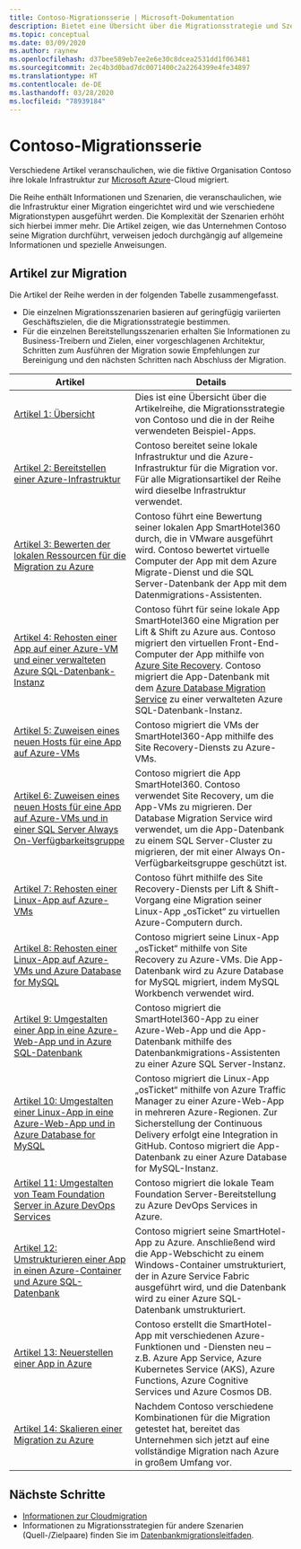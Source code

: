 ```yaml
---
title: Contoso-Migrationsserie | Microsoft-Dokumentation
description: Bietet eine Übersicht über die Migrationsstrategie und Szenarien, die Contoso verwendet, um das lokale Rechenzentrum zu Azure zu migrieren.
ms.topic: conceptual
ms.date: 03/09/2020
ms.author: raynew
ms.openlocfilehash: d37bee589eb7ee2e6e30c8dcea2531dd1f063481
ms.sourcegitcommit: 2ec4b3d0bad7dc0071400c2a2264399e4fe34897
ms.translationtype: HT
ms.contentlocale: de-DE
ms.lasthandoff: 03/28/2020
ms.locfileid: "78939184"
---
```

# <a name="contoso-migration-series"></a>Contoso-Migrationsserie


Verschiedene Artikel veranschaulichen, wie die fiktive Organisation Contoso ihre lokale Infrastruktur zur [Microsoft Azure](https://azure.microsoft.com/overview/what-is-azure/)-Cloud migriert. 

Die Reihe enthält Informationen und Szenarien, die veranschaulichen, wie die Infrastruktur einer Migration eingerichtet wird und wie verschiedene Migrationstypen ausgeführt werden. Die Komplexität der Szenarien erhöht sich hierbei immer mehr. Die Artikel zeigen, wie das Unternehmen Contoso seine Migration durchführt, verweisen jedoch durchgängig auf allgemeine Informationen und spezielle Anweisungen.

## <a name="migration-articles"></a>Artikel zur Migration

Die Artikel der Reihe werden in der folgenden Tabelle zusammengefasst.  

- Die einzelnen Migrationsszenarien basieren auf geringfügig variierten Geschäftszielen, die die Migrationsstrategie bestimmen.
- Für die einzelnen Bereitstellungsszenarien erhalten Sie Informationen zu Business-Treibern und Zielen, einer vorgeschlagenen Architektur, Schritten zum Ausführen der Migration sowie Empfehlungen zur Bereinigung und den nächsten Schritten nach Abschluss der Migration.

**Artikel** | **Details** 
--- | --- 
[Artikel 1: Übersicht](https://docs.microsoft.com/azure/architecture/cloud-adoption/migrate/azure-best-practices/contoso-migration-overview) | Dies ist eine Übersicht über die Artikelreihe, die Migrationsstrategie von Contoso und die in der Reihe verwendeten Beispiel-Apps. 
[Artikel 2: Bereitstellen einer Azure-Infrastruktur](https://docs.microsoft.com/azure/architecture/cloud-adoption/migrate/azure-best-practices/contoso-migration-infrastructure) | Contoso bereitet seine lokale Infrastruktur und die Azure-Infrastruktur für die Migration vor. Für alle Migrationsartikel der Reihe wird dieselbe Infrastruktur verwendet. 
[Artikel 3: Bewerten der lokalen Ressourcen für die Migration zu Azure](https://docs.microsoft.com/azure/cloud-adoption-framework/migrate/azure-migration-guide/assess?tabs=Tools)  | Contoso führt eine Bewertung seiner lokalen App SmartHotel360 durch, die in VMware ausgeführt wird. Contoso bewertet virtuelle Computer der App mit dem Azure Migrate-Dienst und die SQL Server-Datenbank der App mit dem Datenmigrations-Assistenten.
[Artikel 4: Rehosten einer App auf einer Azure-VM und einer verwalteten Azure SQL-Datenbank-Instanz](https://docs.microsoft.com/azure/architecture/cloud-adoption/migrate/azure-best-practices/contoso-migration-rehost-vm-sql-managed-instance) | Contoso führt für seine lokale App SmartHotel360 eine Migration per Lift & Shift zu Azure aus. Contoso migriert den virtuellen Front-End-Computer der App mithilfe von [Azure Site Recovery](https://docs.microsoft.com/azure/site-recovery/site-recovery-overview). Contoso migriert die App-Datenbank mit dem [Azure Database Migration Service](https://docs.microsoft.com/azure/dms/dms-overview) zu einer verwalteten Azure SQL-Datenbank-Instanz.
[Artikel 5: Zuweisen eines neuen Hosts für eine App auf Azure-VMs](https://docs.microsoft.com/azure/architecture/cloud-adoption/migrate/azure-best-practices/contoso-migration-rehost-vm) | Contoso migriert die VMs der SmartHotel360-App mithilfe des Site Recovery-Diensts zu Azure-VMs. 
[Artikel 6: Zuweisen eines neuen Hosts für eine App auf Azure-VMs und in einer SQL Server Always On-Verfügbarkeitsgruppe](https://docs.microsoft.com/azure/architecture/cloud-adoption/migrate/azure-best-practices/contoso-migration-rehost-vm-sql-ag) |Contoso migriert die App SmartHotel360. Contoso verwendet Site Recovery, um die App-VMs zu migrieren. Der Database Migration Service wird verwendet, um die App-Datenbank zu einem SQL Server-Cluster zu migrieren, der mit einer Always On-Verfügbarkeitsgruppe geschützt ist. 
[Artikel 7: Rehosten einer Linux-App auf Azure-VMs](https://docs.microsoft.com/azure/architecture/cloud-adoption/migrate/azure-best-practices/contoso-migration-rehost-linux-vm) | Contoso führt mithilfe des Site Recovery-Diensts per Lift & Shift-Vorgang eine Migration seiner Linux-App „osTicket“ zu virtuellen Azure-Computern durch.
[Artikel 8: Rehosten einer Linux-App auf Azure-VMs und Azure Database for MySQL](https://docs.microsoft.com/azure/architecture/cloud-adoption/migrate/azure-best-practices/contoso-migration-rehost-linux-vm-mysql) | Contoso migriert seine Linux-App „osTicket“ mithilfe von Site Recovery zu Azure-VMs. Die App-Datenbank wird zu Azure Database for MySQL migriert, indem MySQL Workbench verwendet wird. 
[Artikel 9: Umgestalten einer App in eine Azure-Web-App und in Azure SQL-Datenbank](https://docs.microsoft.com/azure/architecture/cloud-adoption/migrate/azure-best-practices/contoso-migration-refactor-web-app-sql) | Contoso migriert die SmartHotel360-App zu einer Azure-Web-App und die App-Datenbank mithilfe des Datenbankmigrations-Assistenten zu einer Azure SQL Server-Instanz.     
[Artikel 10: Umgestalten einer Linux-App in eine Azure-Web-App und in Azure Database for MySQL](https://docs.microsoft.com/azure/architecture/cloud-adoption/migrate/azure-best-practices/contoso-migration-refactor-linux-app-service-mysql) | Contoso migriert die Linux-App „osTicket“ mithilfe von Azure Traffic Manager zu einer Azure-Web-App in mehreren Azure-Regionen. Zur Sicherstellung der Continuous Delivery erfolgt eine Integration in GitHub. Contoso migriert die App-Datenbank zu einer Azure Database for MySQL-Instanz. 
[Artikel 11: Umgestalten von Team Foundation Server in Azure DevOps Services](https://docs.microsoft.com/azure/architecture/cloud-adoption/migrate/azure-best-practices/contoso-migration-tfs-vsts) | Contoso migriert die lokale Team Foundation Server-Bereitstellung zu Azure DevOps Services in Azure.
[Artikel 12: Umstrukturieren einer App in einen Azure-Container und Azure SQL-Datenbank](https://docs.microsoft.com/azure/architecture/cloud-adoption/migrate/azure-best-practices/contoso-migration-rearchitect-container-sql) | Contoso migriert seine SmartHotel-App zu Azure. Anschließend wird die App-Webschicht zu einem Windows-Container umstrukturiert, der in Azure Service Fabric ausgeführt wird, und die Datenbank wird zu einer Azure SQL-Datenbank umstrukturiert.
[Artikel 13: Neuerstellen einer App in Azure](https://docs.microsoft.com/azure/architecture/cloud-adoption/migrate/azure-best-practices/contoso-migration-rebuild) | Contoso erstellt die SmartHotel-App mit verschiedenen Azure-Funktionen und -Diensten neu – z.B. Azure App Service, Azure Kubernetes Service (AKS), Azure Functions, Azure Cognitive Services und Azure Cosmos DB.
[Artikel 14: Skalieren einer Migration zu Azure](https://docs.microsoft.com/azure/architecture/cloud-adoption/migrate/azure-best-practices/contoso-migration-scale) | Nachdem Contoso verschiedene Kombinationen für die Migration getestet hat, bereitet das Unternehmen sich jetzt auf eine vollständige Migration nach Azure in großem Umfang vor.

## <a name="next-steps"></a>Nächste Schritte

- [Informationen zur Cloudmigration](https://docs.microsoft.com/azure/architecture/cloud-adoption/migrate/)
- Informationen zu Migrationsstrategien für andere Szenarien (Quell-/Zielpaare) finden Sie im [Datenbankmigrationsleitfaden](https://datamigration.microsoft.com/).

